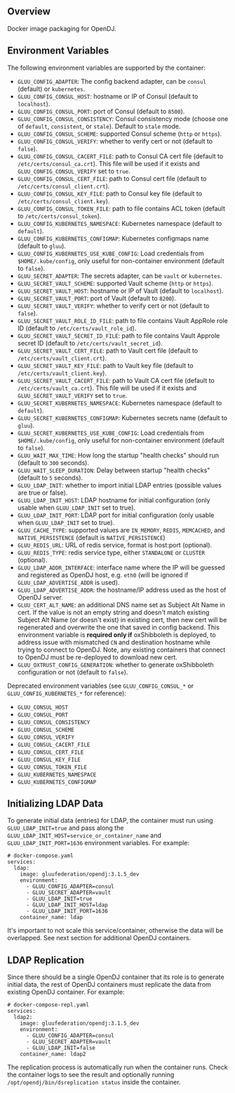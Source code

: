 ## Overview

Docker image packaging for OpenDJ.

## Environment Variables

The following environment variables are supported by the container:

- `GLUU_CONFIG_ADAPTER`: The config backend adapter, can be `consul` (default) or `kubernetes`.
- `GLUU_CONFIG_CONSUL_HOST`: hostname or IP of Consul (default to `localhost`).
- `GLUU_CONFIG_CONSUL_PORT`: port of Consul (default to `8500`).
- `GLUU_CONFIG_CONSUL_CONSISTENCY`: Consul consistency mode (choose one of `default`, `consistent`, or `stale`). Default to `stale` mode.
- `GLUU_CONFIG_CONSUL_SCHEME`: supported Consul scheme (`http` or `https`).
- `GLUU_CONFIG_CONSUL_VERIFY`: whether to verify cert or not (default to `false`).
- `GLUU_CONFIG_CONSUL_CACERT_FILE`: path to Consul CA cert file (default to `/etc/certs/consul_ca.crt`). This file will be used if it exists and `GLUU_CONFIG_CONSUL_VERIFY` set to `true`.
- `GLUU_CONFIG_CONSUL_CERT_FILE`: path to Consul cert file (default to `/etc/certs/consul_client.crt`).
- `GLUU_CONFIG_CONSUL_KEY_FILE`: path to Consul key file (default to `/etc/certs/consul_client.key`).
- `GLUU_CONFIG_CONSUL_TOKEN_FILE`: path to file contains ACL token (default to `/etc/certs/consul_token`).
- `GLUU_CONFIG_KUBERNETES_NAMESPACE`: Kubernetes namespace (default to `default`).
- `GLUU_CONFIG_KUBERNETES_CONFIGMAP`: Kubernetes configmaps name (default to `gluu`).
- `GLUU_CONFIG_KUBERNETES_USE_KUBE_CONFIG`: Load credentials from `$HOME/.kube/config`, only useful for non-container environment (default to `false`).
- `GLUU_SECRET_ADAPTER`: The secrets adapter, can be `vault` or `kubernetes`.
- `GLUU_SECRET_VAULT_SCHEME`: supported Vault scheme (`http` or `https`).
- `GLUU_SECRET_VAULT_HOST`: hostname or IP of Vault (default to `localhost`).
- `GLUU_SECRET_VAULT_PORT`: port of Vault (default to `8200`).
- `GLUU_SECRET_VAULT_VERIFY`: whether to verify cert or not (default to `false`).
- `GLUU_SECRET_VAULT_ROLE_ID_FILE`: path to file contains Vault AppRole role ID (default to `/etc/certs/vault_role_id`).
- `GLUU_SECRET_VAULT_SECRET_ID_FILE`: path to file contains Vault Approle secret ID (default to `/etc/certs/vault_secret_id`).
- `GLUU_SECRET_VAULT_CERT_FILE`: path to Vault cert file (default to `/etc/certs/vault_client.crt`).
- `GLUU_SECRET_VAULT_KEY_FILE`: path to Vault key file (default to `/etc/certs/vault_client.key`).
- `GLUU_SECRET_VAULT_CACERT_FILE`: path to Vault CA cert file (default to `/etc/certs/vault_ca.crt`). This file will be used if it exists and `GLUU_SECRET_VAULT_VERIFY` set to `true`.
- `GLUU_SECRET_KUBERNETES_NAMESPACE`: Kubernetes namespace (default to `default`).
- `GLUU_SECRET_KUBERNETES_CONFIGMAP`: Kubernetes secrets name (default to `gluu`).
- `GLUU_SECRET_KUBERNETES_USE_KUBE_CONFIG`: Load credentials from `$HOME/.kube/config`, only useful for non-container environment (default to `false`).
- `GLUU_WAIT_MAX_TIME`: How long the startup "health checks" should run (default to `300` seconds).
- `GLUU_WAIT_SLEEP_DURATION`: Delay between startup "health checks" (default to `5` seconds).
- `GLUU_LDAP_INIT`: whether to import initial LDAP entries (possible values are true or false).
- `GLUU_LDAP_INIT_HOST`: LDAP hostname for initial configuration (only usable when `GLUU_LDAP_INIT` set to true).
- `GLUU_LDAP_INIT_PORT`: LDAP port for initial configuration (only usable when `GLUU_LDAP_INIT` set to true).
- `GLUU_CACHE_TYPE`: supported values are `IN_MEMORY`, `REDIS`, `MEMCACHED`, and `NATIVE_PERSISTENCE` (default is `NATIVE_PERSISTENCE`)
- `GLUU_REDIS_URL`: URL of redis service, format is host:port (optional).
- `GLUU_REDIS_TYPE`: redis service type, either `STANDALONE` or `CLUSTER` (optional).
- `GLUU_LDAP_ADDR_INTERFACE`: interface name where the IP will be guessed and registered as OpenDJ host, e.g. `eth0` (will be ignored if `GLUU_LDAP_ADVERTISE_ADDR` is used).
- `GLUU_LDAP_ADVERTISE_ADDR`: the hostname/IP address used as the host of OpenDJ server.
- `GLUU_CERT_ALT_NAME`: an additional DNS name set as Subject Alt Name in cert. If the value is not an empty string and doesn't match existing Subject Alt Name (or doesn't exist) in existing cert, then new cert will be regenerated and overwrite the one that saved in config backend. This environment variable is __required only if__ oxShibboleth is deployed, to address issue with mismatched `CN` and destination hostname while trying to connect to OpenDJ. Note, any existing containers that connect to OpenDJ must be re-deployed to download new cert.
- `GLUU_OXTRUST_CONFIG_GENERATION`: whether to generate oxShibboleth configuration or not (default to `false`).

Deprecated environment variables (see `GLUU_CONFIG_CONSUL_*` or `GLUU_CONFIG_KUBERNETES_*` for reference):

- `GLUU_CONSUL_HOST`
- `GLUU_CONSUL_PORT`
- `GLUU_CONSUL_CONSISTENCY`
- `GLUU_CONSUL_SCHEME`
- `GLUU_CONSUL_VERIFY`
- `GLUU_CONSUL_CACERT_FILE`
- `GLUU_CONSUL_CERT_FILE`
- `GLUU_CONSUL_KEY_FILE`
- `GLUU_CONSUL_TOKEN_FILE`
- `GLUU_KUBERNETES_NAMESPACE`
- `GLUU_KUBERNETES_CONFIGMAP`

## Initializing LDAP Data

To generate initial data (entries) for LDAP, the container must run using `GLUU_LDAP_INIT=true` and pass along the `GLUU_LDAP_INIT_HOST=service_or_container_name` and `GLUU_LDAP_INIT_PORT=1636` environment variables. For example:

```
# docker-compose.yaml
services:
  ldap:
    image: gluufederation/opendj:3.1.5_dev
    environment:
      - GLUU_CONFIG_ADAPTER=consul
      - GLUU_SECRET_ADAPTER=vault
      - GLUU_LDAP_INIT=true
      - GLUU_LDAP_INIT_HOST=ldap
      - GLUU_LDAP_INIT_PORT=1636
    container_name: ldap
```

It's important to not scale this service/container, otherwise the data will be overlapped. See next section for additional OpenDJ containers.

## LDAP Replication

Since there should be a single OpenDJ container that its role is to generate initial data, the rest of OpenDJ containers must replicate the data from existing OpenDJ container. For example:

```
# docker-compose-repl.yaml
services:
  ldap2:
    image: gluufederation/opendj:3.1.5_dev
    environment:
      - GLUU_CONFIG_ADAPTER=consul
      - GLUU_SECRET_ADAPTER=vault
      - GLUU_LDAP_INIT=false
    container_name: ldap2
```

The replication process is automatically run when the container runs. Check the container logs to see the result and optionally running `/opt/opendj/bin/dsreplication status` inside the container.
